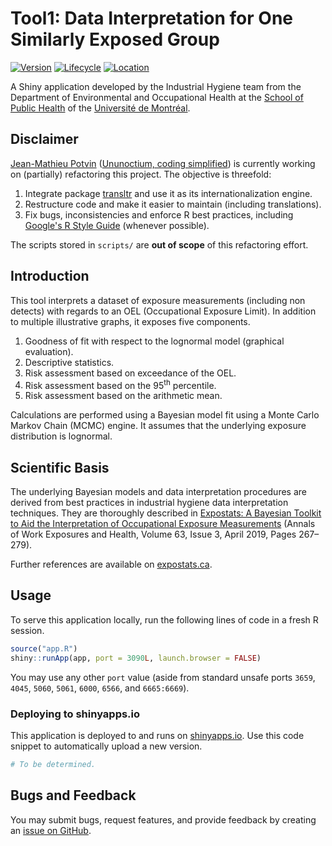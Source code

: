 # Tool1: Data Interpretation for One Similarly Exposed Group

<!-- badges: start -->
[![Version](https://img.shields.io/badge/version-1.0.0-blue)](https://github.com/webexpo/app-tool1/releases/tag/v1.0.0)
[![Lifecycle](https://img.shields.io/badge/lifecycle-stable-brightgreen.svg)](https://lifecycle.r-lib.org/articles/stages.html#stable)
[![Location](https://img.shields.io/badge/live-shinyapps.io-5b90bf)](https://lavoue.shinyapps.io/Tool1v3En/)
<!-- badges: end -->

A Shiny application developed by the Industrial Hygiene team from the
Department of Environmental and Occupational Health at the
[School of Public Health](https://espum.umontreal.ca/english/home/) of the
[Université de Montréal](https://www.umontreal.ca/en/).

## Disclaimer

[Jean-Mathieu Potvin](https://github.com/jeanmathieupotvin)
([Ununoctium, coding simplified](https://ununoctium.dev/en)) is currently
working on (partially) refactoring this project. The objective is threefold:

1. Integrate package [transltr](https://cran.r-project.org/package=transltr)
   and use it as its internationalization engine.
2. Restructure code and make it easier to maintain (including translations).
3. Fix bugs, inconsistencies and enforce R best practices, including
   [Google's R Style Guide](https://google.github.io/styleguide/Rguide.html)
   (whenever possible).

The scripts stored in `scripts/` are **out of scope** of this refactoring
effort.

## Introduction

This tool interprets a dataset of exposure measurements (including non detects)
with regards to an OEL (Occupational Exposure Limit). In addition to multiple
illustrative graphs, it exposes five components.

1. Goodness of fit with respect to the lognormal model (graphical evaluation).
2. Descriptive statistics.
3. Risk assessment based on exceedance of the OEL.
4. Risk assessment based on the 95<sup>th</sup> percentile.
5. Risk assessment based on the arithmetic mean.

Calculations are performed using a Bayesian model fit using a Monte Carlo
Markov Chain (MCMC) engine. It assumes that the underlying exposure distribution
is lognormal.

## Scientific Basis

The underlying Bayesian models and data interpretation procedures are derived
from best practices in industrial hygiene data interpretation techniques. They
are thoroughly described in
[Expostats: A Bayesian Toolkit to Aid the Interpretation of Occupational Exposure Measurements](https://doi.org/10.1093/annweh/wxy100)
(Annals of Work Exposures and Health, Volume 63, Issue 3, April 2019, Pages
267–279).

Further references are available on
[expostats.ca](https://www.expostats.ca/site/en/info.html).

## Usage

To serve this application locally, run the following lines of code in a fresh
R session.

```r
source("app.R")
shiny::runApp(app, port = 3090L, launch.browser = FALSE)
```

You may use any other `port` value (aside from standard unsafe ports `3659`,
`4045`, `5060`, `5061`, `6000`, `6566`, and `6665:6669`).

### Deploying to shinyapps.io

This application is deployed to and runs on
[shinyapps.io](https://lavoue.shinyapps.io/Tool1v3En/). Use this code snippet
to automatically upload a new version.

```r
# To be determined.
```

## Bugs and Feedback

You may submit bugs, request features, and provide feedback by creating an
[issue on GitHub](https://github.com/webexpo/app-tool1/issues/new).
